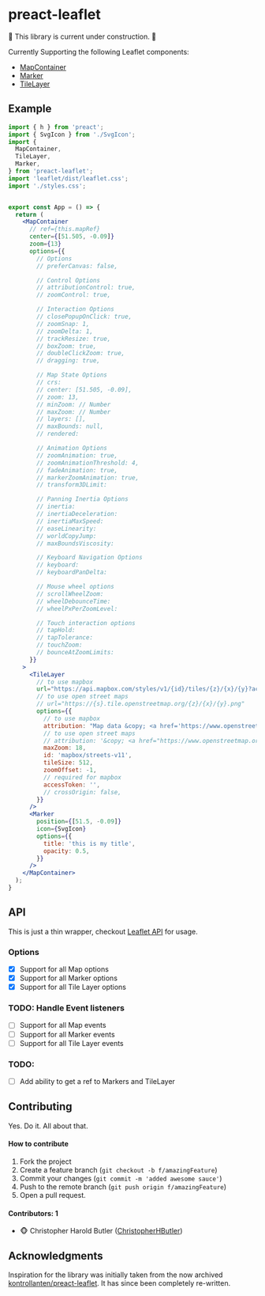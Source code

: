 # preact-leaflet

🚧 This library is current under construction. 🚧

Currently Supporting the following Leaflet components:
* [MapContainer](https://leafletjs.com/reference.html#map-example)
* [Marker](https://leafletjs.com/reference.html#marker)
* [TileLayer](https://leafletjs.com/reference.html#tilelayer)

## Example

```jsx
import { h } from 'preact';
import { SvgIcon } from './SvgIcon';
import {
  MapContainer,
  TileLayer,
  Marker,
} from 'preact-leaflet';
import 'leaflet/dist/leaflet.css';
import './styles.css';


export const App = () => {
  return (
    <MapContainer
      // ref={this.mapRef}
      center={[51.505, -0.09]}
      zoom={13}
      options={{
        // Options
        // preferCanvas: false,

        // Control Options
        // attributionControl: true,
        // zoomControl: true,

        // Interaction Options
        // closePopupOnClick: true,
        // zoomSnap: 1,
        // zoomDelta: 1,
        // trackResize: true,
        // boxZoom: true,
        // doubleClickZoom: true,
        // dragging: true,

        // Map State Options
        // crs:
        // center: [51.505, -0.09],
        // zoom: 13,
        // minZoom: // Number
        // maxZoom: // Number
        // layers: [],
        // maxBounds: null,
        // rendered:

        // Animation Options
        // zoomAnimation: true,
        // zoomAnimationThreshold: 4,
        // fadeAnimation: true,
        // markerZoomAnimation: true,
        // transform3DLimit:

        // Panning Inertia Options
        // inertia:
        // inertiaDeceleration:
        // inertiaMaxSpeed:
        // easeLinearity:
        // worldCopyJump:
        // maxBoundsViscosity:

        // Keyboard Navigation Options
        // keyboard:
        // keyboardPanDelta:

        // Mouse wheel options
        // scrollWheelZoom:
        // wheelDebounceTime:
        // wheelPxPerZoomLevel:

        // Touch interaction options
        // tapHold:
        // tapTolerance:
        // touchZoom:
        // bounceAtZoomLimits:
      }}
    >
      <TileLayer
        // to use mapbox
        url="https://api.mapbox.com/styles/v1/{id}/tiles/{z}/{x}/{y}?access_token={accessToken}"
        // to use open street maps
        // url="https://{s}.tile.openstreetmap.org/{z}/{x}/{y}.png"
        options={{
          // to use mapbox
          attribution: "Map data &copy; <a href='https://www.openstreetmap.org/copyright'>OpenStreetMap</a> contributors, Imagery © <a href='https://www.mapbox.com/'>Mapbox</a>",
          // to use open street maps
          // attribution: '&copy; <a href="https://www.openstreetmap.org/copyright">OpenStreetMap</a> contributors',
          maxZoom: 18,
          id: 'mapbox/streets-v11',
          tileSize: 512,
          zoomOffset: -1,
          // required for mapbox
          accessToken: '',
          // crossOrigin: false,
        }}
      />
      <Marker
        position={[51.5, -0.09]}
        icon={SvgIcon}
        options={{
          title: 'this is my title',
          opacity: 0.5,
        }}
      />
    </MapContainer>
  );
}
```

## API
This is just a thin wrapper, checkout [Leaflet API](https://leafletjs.com/reference.html) for usage.

### Options

 - [x] Support for all Map options
 - [x] Support for all Marker options
 - [x] Support for all Tile Layer options

### TODO: Handle Event listeners

 - [ ] Support for all Map events
 - [ ] Support for all Marker events
 - [ ] Support for all Tile Layer events

### TODO:

 - [ ] Add ability to get a ref to Markers and TileLayer


## Contributing
Yes. Do it. All about that.

#### How to contribute
1. Fork the project
2. Create a feature branch (`git checkout -b f/amazingFeature`)
3. Commit your changes (`git commit -m 'added awesome sauce'`)
4. Push to the remote branch (`git push origin f/amazingFeature`)
5. Open a pull request.

#### Contributors: 1

- :monkey_face: Christopher Harold Butler ([ChristopherHButler](https://github.com/ChristopherHButler))

## Acknowledgments

Inspiration for the library was initially taken from the now archived [kontrollanten/preact-leaflet](https://github.com/kontrollanten/preact-leaflet). It has since been completely re-written.

